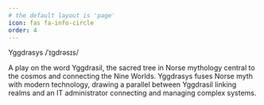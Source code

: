 ```yaml
---
# the default layout is 'page'
icon: fas fa-info-circle
order: 4
---
```


Yggdrasys /ˈɪɡdrəsɪs/

A play on the word Yggdrasil, the sacred tree in Norse mythology central to the cosmos and connecting the Nine Worlds. Yggdrasys fuses Norse myth with modern technology, drawing a parallel between Yggdrasil linking realms and an IT administrator connecting and managing complex systems.
